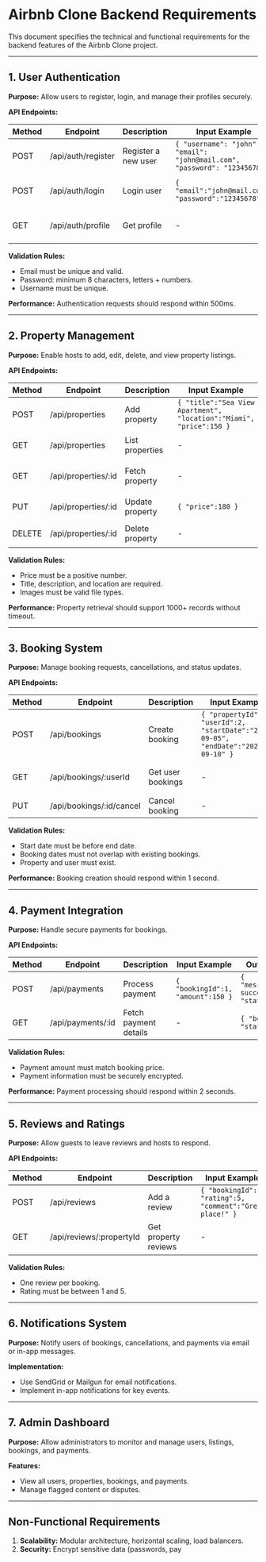 # Airbnb Clone Backend Requirements

This document specifies the technical and functional requirements for the backend features of the Airbnb Clone project.

---

## 1. User Authentication

**Purpose:** Allow users to register, login, and manage their profiles securely.

**API Endpoints:**

| Method | Endpoint           | Description           | Input Example                                     | Output Example |
|--------|------------------|---------------------|-------------------------------------------------|----------------|
| POST   | /api/auth/register | Register a new user  | `{ "username": "john", "email": "john@mail.com", "password": "12345678" }` | `{ "message": "User registered", "token": "<JWT>", "user": { "id":1 } }` |
| POST   | /api/auth/login    | Login user           | `{ "email":"john@mail.com", "password":"12345678" }` | `{ "message": "Login successful", "token": "<JWT>", "user": { "id":1 } }` |
| GET    | /api/auth/profile  | Get profile          | -                                               | `{ "id":1, "username":"john", "email":"john@mail.com" }` |

**Validation Rules:**
- Email must be unique and valid.
- Password: minimum 8 characters, letters + numbers.
- Username must be unique.

**Performance:** Authentication requests should respond within 500ms.

---

## 2. Property Management

**Purpose:** Enable hosts to add, edit, delete, and view property listings.

**API Endpoints:**

| Method | Endpoint               | Description        | Input Example                                   | Output Example |
|--------|----------------------|------------------|-----------------------------------------------|----------------|
| POST   | /api/properties        | Add property      | `{ "title":"Sea View Apartment", "location":"Miami", "price":150 }` | `{ "message":"Property added", "property": { "id":1 } }` |
| GET    | /api/properties        | List properties   | -                                             | `[ { "id":1, "title":"Sea View Apartment" } ]` |
| GET    | /api/properties/:id    | Fetch property    | -                                             | `{ "id":1, "title":"Sea View Apartment", "price":150 }` |
| PUT    | /api/properties/:id    | Update property   | `{ "price":180 }`                              | `{ "message":"Property updated" }` |
| DELETE | /api/properties/:id    | Delete property   | -                                             | `{ "message":"Property deleted" }` |

**Validation Rules:**
- Price must be a positive number.
- Title, description, and location are required.
- Images must be valid file types.

**Performance:** Property retrieval should support 1000+ records without timeout.

---

## 3. Booking System

**Purpose:** Manage booking requests, cancellations, and status updates.

**API Endpoints:**

| Method | Endpoint                  | Description         | Input Example                                           | Output Example |
|--------|---------------------------|-------------------|--------------------------------------------------------|----------------|
| POST   | /api/bookings             | Create booking     | `{ "propertyId":1, "userId":2, "startDate":"2025-09-05", "endDate":"2025-09-10" }` | `{ "message":"Booking confirmed", "booking": { "id":1, "status":"confirmed" } }` |
| GET    | /api/bookings/:userId     | Get user bookings  | -                                                      | `[ { "id":1, "propertyId":1, "status":"confirmed" } ]` |
| PUT    | /api/bookings/:id/cancel  | Cancel booking     | -                                                      | `{ "message":"Booking canceled" }` |

**Validation Rules:**
- Start date must be before end date.
- Booking dates must not overlap with existing bookings.
- Property and user must exist.

**Performance:** Booking creation should respond within 1 second.

---

## 4. Payment Integration

**Purpose:** Handle secure payments for bookings.

**API Endpoints:**

| Method | Endpoint            | Description                | Input Example                       | Output Example |
|--------|-------------------|----------------------------|------------------------------------|----------------|
| POST   | /api/payments      | Process payment            | `{ "bookingId":1, "amount":150 }` | `{ "message":"Payment successful", "status":"paid" }` |
| GET    | /api/payments/:id  | Fetch payment details      | -                                  | `{ "bookingId":1, "status":"paid" }` |

**Validation Rules:**
- Payment amount must match booking price.
- Payment information must be securely encrypted.

**Performance:** Payment processing should respond within 2 seconds.

---

## 5. Reviews and Ratings

**Purpose:** Allow guests to leave reviews and hosts to respond.

**API Endpoints:**

| Method | Endpoint           | Description             | Input Example                          | Output Example |
|--------|------------------|-----------------------|---------------------------------------|----------------|
| POST   | /api/reviews      | Add a review          | `{ "bookingId":1, "rating":5, "comment":"Great place!" }` | `{ "message":"Review submitted" }` |
| GET    | /api/reviews/:propertyId | Get property reviews | -                                     | `[ { "userId":2, "rating":5, "comment":"Great place!" } ]` |

**Validation Rules:**
- One review per booking.
- Rating must be between 1 and 5.

---

## 6. Notifications System

**Purpose:** Notify users of bookings, cancellations, and payments via email or in-app messages.

**Implementation:**
- Use SendGrid or Mailgun for email notifications.
- Implement in-app notifications for key events.

---

## 7. Admin Dashboard

**Purpose:** Allow administrators to monitor and manage users, listings, bookings, and payments.

**Features:**
- View all users, properties, bookings, and payments.
- Manage flagged content or disputes.

---

## Non-Functional Requirements

1. **Scalability:** Modular architecture, horizontal scaling, load balancers.  
2. **Security:** Encrypt sensitive data (passwords, pay

